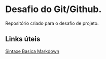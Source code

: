 # Desafio do Git/Github.
Repositório criado para o desafio de projeto.

## Links úteis
[Sintaxe Basica Markdown](https://www.markdownguide.org/basic-syntax/)
